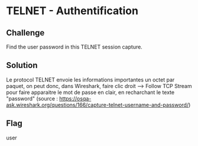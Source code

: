 # TELNET - Authentification

## Challenge

Find the user password in this TELNET session capture.

## Solution

Le protocol TELNET envoie les informations importantes un octet par paquet, on peut donc, dans Wireshark, faire clic droit --> Follow TCP Stream pour faire apparaitre le mot de passe en clair, en recharchant le texte "password" (source : https://osqa-ask.wireshark.org/questions/166/capture-telnet-username-and-password/)

## Flag

user
